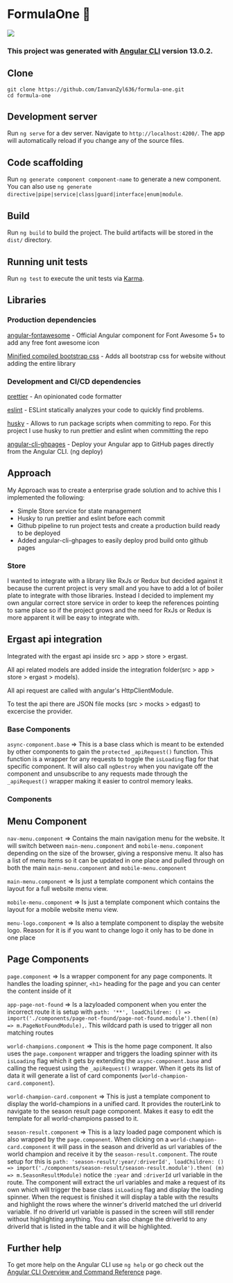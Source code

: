 # FormulaOne :checkered_flag:

<img  src="/sample/sample-gif.gif?raw=true">

### This project was generated with [Angular CLI](https://github.com/angular/angular-cli) version 13.0.2.

## Clone

```$xslt
git clone https://github.com/IanvanZyl636/formula-one.git
cd formula-one
```

## Development server

Run `ng serve` for a dev server. Navigate to `http://localhost:4200/`. The app will automatically reload if you change any of the source files.

## Code scaffolding

Run `ng generate component component-name` to generate a new component. You can also use `ng generate directive|pipe|service|class|guard|interface|enum|module`.

## Build

Run `ng build` to build the project. The build artifacts will be stored in the `dist/` directory.

## Running unit tests

Run `ng test` to execute the unit tests via [Karma](https://karma-runner.github.io).

## Libraries

### Production dependencies

<a href="https://github.com/FortAwesome/angular-fontawesome">angular-fontawesome</a> - Official Angular component for Font Awesome 5+ to add any free font awesome icon

<a href="https://getbootstrap.com/">Minified compiled bootstrap css</a> - Adds all bootstrap css for website without adding the entire library

### Development and CI/CD dependencies

<a href="https://prettier.io/">prettier</a> - An opinionated code formatter

<a href="https://eslint.org/">eslint</a> - ESLint statically analyzes your code to quickly find problems.

<a href="https://typicode.github.io/husky/#/">husky</a> - Allows to run package scripts when commiting to repo. For this project I use husky to run prettier and eslint when committing the repo

<a href="https://github.com/angular-schule/angular-cli-ghpages">angular-cli-ghpages</a> - Deploy your Angular app to GitHub pages directly from the Angular CLI. (ng deploy)

## Approach

My Approach was to create a enterprise grade solution and to achive this I implemented the following:
<ul>
  <li>
    Simple Store service for state management
  </li>
  <li>
    Husky to run prettier and eslint before each commit
  </li>
  <li>
    Github pipeline to run project tests and create a production build ready to be deployed
  </li>
  <li>
    Added angular-cli-ghpages to easily deploy prod build onto github pages
  </li>
</ul>
 

### Store

I wanted to integrate with a library like RxJs or Redux but decided against it because the current project is very small and you have to add a lot of boiler plate to integrate with those libraries. Instead I decided to implement my own angular correct store service in order to keep the references pointing to same place so if the project grows and the need for RxJs or Redux is more apparent it will be easy to integrate with.

## Ergast api integration

Integrated with the ergast api inside src > app > store > ergast.

All api related models are added inside the integration folder(src > app > store > ergast > models).

All api request are called with angular's HttpClientModule.

To test the api there are JSON file mocks (src > mocks > edgast) to excercise the provider.

### Base Components

`async-component.base` => This is a base class which is meant to be extended by other components to gain the `protected` `_apiRequest()` function. This function is a wrapper for any requests to toggle the `isLoading` flag for that specific component. It will also call `ngDestroy` when you navigate off the component and unsubscribe to any requests made through the `_apiRequest()` wrapper making it easier to control memory leaks.

### Components

## Menu Component

`nav-menu.component` => Contains the main navigation menu for the website. It will switch between `main-menu.component` and `mobile-menu.component` depending on the size of the browser, giving a responsive menu. It also has a list of menu items so it can be updated in one place and pulled through on both the main `main-menu.component` and `mobile-menu.component`

`main-menu.component` => Is just a template component which contains the layout for a full website menu view.

`mobile-menu.component` => Is just a template component which contains the layout for a mobile website menu view.

`menu-logo.component` => Is also a template component to display the website logo. Reason for it is if you want to change logo it only has to be done in one place

## Page Components

`page.component` => Is a wrapper component for any page components. It handles the loading spinner, `<h1>` heading for the page and you can center the content inside of it

`app-page-not-found` => Is a lazyloaded component when you enter the incorrect route it is setup with `path: '**', loadChildren: () => import('./components/page-not-found/page-not-found.module').then((m) => m.PageNotFoundModule),`. This wildcard path is used to trigger all non matching routes
  
`world-champions.component` => This is the home page component. It also uses the `page.component` wrapper and triggers the loading spinner with its `isLoading` flag which it gets by extending the `async-component.base` and calling the request using the `_apiRequest()` wrapper. When it gets its list of data it will generate a list of card components (`world-champion-card.component`).
  
`world-champion-card.component` => This is just a template component to display the world-champions in a unified card. It provides the routerLink to navigate to the season result page component. Makes it easy to edit the template for all world-champions passed to it.
  
`season-result.component` => This is a lazy loaded page component which is also wrapped by the `page.component`. When clicking on a `world-champion-card.component` it will pass in the season and driverId as url variables of the world champion and receive it by the `season-result.component`. The route setup for this is `path: 'season-result/:year/:driverId', loadChildren: () => import('./components/season-result/season-result.module').then( (m) => m.SeasonResultModule)` notice the `:year` and `:driverId` url variable in the route. The component will extract the url variables and make a request of its own which will trigger the base class `isLoading` flag and display the loading spinner. When the request is finished it will display a table with the results and highlight the rows where the winner's driverId matched the url driverId variable. If no driverId url variable is passed in the screen will still render without highlighting anything. You can also change the driverId to any driverId that is listed in the table and it will be highlighted.

## Further help

To get more help on the Angular CLI use `ng help` or go check out the [Angular CLI Overview and Command Reference](https://angular.io/cli) page.

